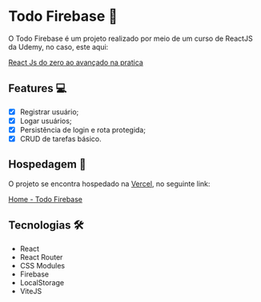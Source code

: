 # Todo Firebase 📝

O Todo Firebase é um projeto realizado por meio de um curso de ReactJS da Udemy, no caso, este aqui:

[React Js do zero ao avançado na pratica](https://www.udemy.com/course/curso-reactjs/)

## Features 💻

- [x] Registrar usuário;
- [x] Logar usuários;
- [x] Persistência de login e rota protegida;
- [x] CRUD de tarefas básico.

## Hospedagem 🏨

O projeto se encontra hospedado na [Vercel](https://vercel.com), no seguinte link:

[Home - Todo Firebase](https://prime-flix-h3rmel.vercel.app/)

## Tecnologias 🛠️

- React
- React Router
- CSS Modules
- Firebase
- LocalStorage
- ViteJS
